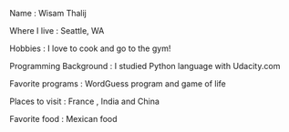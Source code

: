 Name : Wisam Thalij

Where I live : Seattle, WA

Hobbies : I love to cook and go to the gym!

Programming Background : I studied Python language with Udacity.com

Favorite programs : WordGuess program and game of life 

Places to visit : France , India and China 

Favorite food : Mexican food